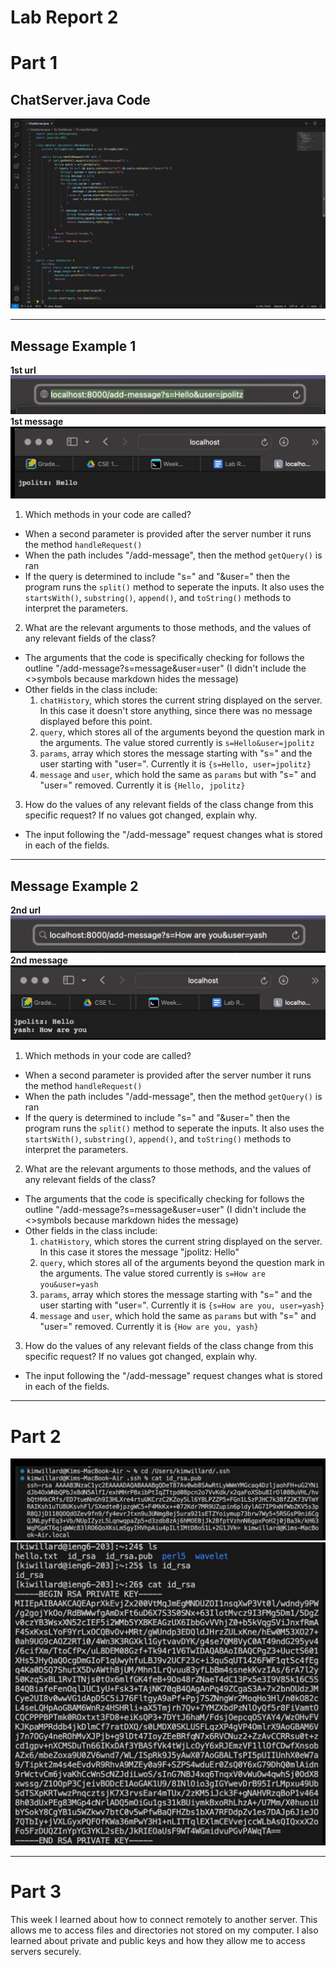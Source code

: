 # Lab Report 2
# Part 1
## ChatServer.java Code
![chat_server](IMG_3648.jpeg)
***


## Message Example 1
**1st url**
![1st_url](IMG_3642.jpeg)
**1st message**
![1st_message](IMG_3644.jpeg)
1. Which methods in your code are called?
  * When a second parameter is provided after the server number it runs the method `handleRequest()`
  * When the path includes "/add-message", then the method `getQuery()` is ran
  * If the query is determined to include "s=" and "&user=" then the program runs the `split()` method to seperate the inputs. It also uses the `startsWith()`, `substring()`, `append()`, and `toString()` methods to interpret the parameters.
2. What are the relevant arguments to those methods, and the values of any relevant fields of the class?
* The arguments that the code is specifically checking for follows the outline "/add-message?s=message&user=user" (I didn't include the <>symbols because markdown hides the message)
* Other fields in the class include:
  1. `chatHistory`, which stores the current string displayed on the server. In this case it doesn't store anything, since there was no message displayed before this point.
  2. `query`, which stores all of the arguments beyond the question mark in the arguments. The value stored currently is `s=Hello&user=jpolitz`
  3. `params`, array which stores the message starting with "s=" and the user starting with "user=". Currently it is `{s=Hello, user=jpolitz}`
  4. `message` and `user`, which hold the same as `params` but with "s=" and "user=" removed. Currently it is `{Hello, jpolitz}`
3. How do the values of any relevant fields of the class change from this specific request? If no values got changed, explain why.
* The input following the "/add-message" request changes what is stored in each of the fields.



***
## Message Example 2
**2nd url**
![2nd_url](IMG_3645.jpeg)
**2nd message**
![2nd_message](IMG_3643.jpeg)

1. Which methods in your code are called?
  * When a second parameter is provided after the server number it runs the method `handleRequest()`
  * When the path includes "/add-message", then the method `getQuery()` is ran
  * If the query is determined to include "s=" and "&user=" then the program runs the `split()` method to seperate the inputs. It also uses the `startsWith()`, `substring()`, `append()`, and `toString()` methods to interpret the parameters.
2. What are the relevant arguments to those methods, and the values of any relevant fields of the class?
* The arguments that the code is specifically checking for follows the outline "/add-message?s=message&user=user" (I didn't include the <>symbols because markdown hides the message)
* Other fields in the class include:
  1. `chatHistory`, which stores the current string displayed on the server. In this case it stores the message "jpolitz: Hello"
  2. `query`, which stores all of the arguments beyond the question mark in the arguments. The value stored currently is `s=How are you&user=yash`
  3. `params`, array which stores the message starting with "s=" and the user starting with "user=". Currently it is `{s=How are you, user=yash}`
  4. `message` and `user`, which hold the same as `params` but with "s=" and "user=" removed. Currently it is `{How are you, yash}`
3. How do the values of any relevant fields of the class change from this specific request? If no values got changed, explain why.
* The input following the "/add-message" request changes what is stored in each of the fields.

***
# Part 2
![public key](IMG_3658.jpeg)
![private key](IMG_3659.jpeg)

***
# Part 3
This week I learned about how to connect remotely to another server. This allows me to access files and directories not stored on my computer. I also learned about private and public keys and how they allow me to access servers securely.

